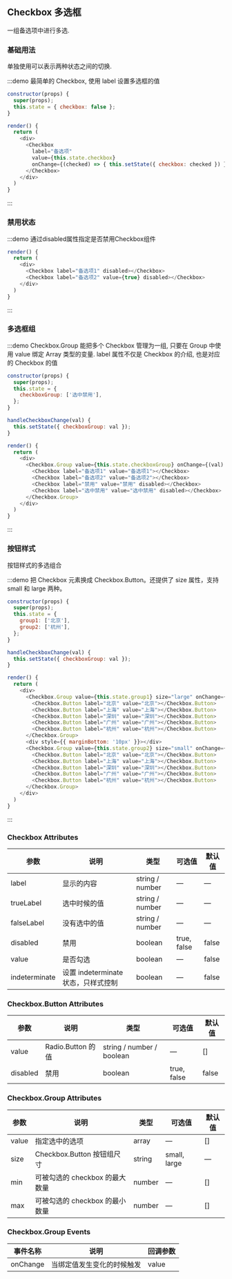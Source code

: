 ## Checkbox 多选框
一组备选项中进行多选.

### 基础用法
单独使用可以表示两种状态之间的切换.

:::demo 最简单的 Checkbox, 使用 label 设置多选框的值

```js
constructor(props) {
  super(props);
  this.state = { checkbox: false };
}

render() {
  return (
    <div>
      <Checkbox 
        label="备选项" 
        value={this.state.checkbox} 
        onChange={(checked) => { this.setState({ checkbox: checked }) }}>
      </Checkbox>
    </div>
  )
}
```
:::


### 禁用状态

:::demo 通过disabled属性指定是否禁用Checkbox组件

```js
render() {
  return (
    <div>
      <Checkbox label="备选项1" disabled></Checkbox>
      <Checkbox label="备选项2" value={true} disabled></Checkbox>
    </div>
  )
}
```
:::


### 多选框组

:::demo Checkbox.Group 能把多个 Checkbox 管理为一组, 只要在 Group 中使用 value 绑定 Array 类型的变量. label 属性不仅是 Checkbox 的介绍, 也是对应的 Checkbox 的值

```js
constructor(props) {
  super(props);
  this.state = {
    checkboxGroup: ['选中禁用'],
  };
}

handleCheckboxChange(val) {
  this.setState({ checkboxGroup: val });
}

render() {
  return (
    <div>
      <Checkbox.Group value={this.state.checkboxGroup} onChange={(val) => this.handleCheckboxChange(val)}>
        <Checkbox label="备选项1" value="备选项1"></Checkbox>
        <Checkbox label="备选项2" value="备选项2"></Checkbox>
        <Checkbox label="禁用" value="禁用" disabled></Checkbox>
        <Checkbox label="选中禁用" value="选中禁用" disabled></Checkbox>
      </Checkbox.Group>
    </div>
  )
}
```
:::


### 按钮样式
按钮样式的多选组合

:::demo 把 Checkbox 元素换成 Checkbox.Button。还提供了 size 属性，支持 small 和 large 两种。

```js
constructor(props) {
  super(props);
  this.state = {
    group1: ['北京'],
    group2: ['杭州'],
  };
}

handleCheckboxChange(val) {
  this.setState({ checkboxGroup: val });
}

render() {
  return (
    <div>
      <Checkbox.Group value={this.state.group1} size="large" onChange={(val) => this.handleCheckboxChange(val)}>
        <Checkbox.Button label="北京" value="北京"></Checkbox.Button>
        <Checkbox.Button label="上海" value="上海"></Checkbox.Button>
        <Checkbox.Button label="深圳" value="深圳"></Checkbox.Button>
        <Checkbox.Button label="广州" value="广州"></Checkbox.Button>
        <Checkbox.Button label="杭州" value="杭州"></Checkbox.Button>
      </Checkbox.Group>
      <div style={{ marginBottom: '10px' }}></div>
      <Checkbox.Group value={this.state.group2} size="small" onChange={(val) => this.handleCheckboxChange(val)}>
        <Checkbox.Button label="北京" value="北京"></Checkbox.Button>
        <Checkbox.Button label="上海" value="上海"></Checkbox.Button>
        <Checkbox.Button label="深圳" value="深圳"></Checkbox.Button>
        <Checkbox.Button label="广州" value="广州"></Checkbox.Button>
        <Checkbox.Button label="杭州" value="杭州"></Checkbox.Button>
      </Checkbox.Group>
    </div>
  )
}
```
:::


### Checkbox Attributes
| 参数      | 说明    | 类型      | 可选值       | 默认值   |
|---------- |-------- |---------- |-------------  |-------- |
| label | 显示的内容 | string / number |  —  |  —  |
| trueLabel | 选中时候的值 | string / number  |  —  |  —  |
| falseLabel | 没有选中的值 | string / number  |  —  |  —  |
| disabled | 禁用 | boolean  | true, false  |  false  |
| value | 是否勾选 | boolean  |  —  |  false  |
| indeterminate | 设置 indeterminate 状态，只样式控制	| boolean  |  —  |  false  |

### Checkbox.Button Attributes
| 参数      | 说明    | 类型      | 可选值       | 默认值   |
|---------- |-------- |---------- |-------------  |-------- |
| value | Radio.Button 的值 | string / number / boolean |  —  |  []  |
| disabled | 禁用 | boolean | true, false |  false  |


### Checkbox.Group Attributes
| 参数      | 说明    | 类型      | 可选值       | 默认值   |
|---------- |-------- |---------- |-------------  |-------- |
| value | 指定选中的选项  | array  |  —  | [] |
| size | Checkbox.Button 按钮组尺寸	 | string | small, large |  —  |
| min | 可被勾选的 checkbox 的最大数量 | number |  —  |  []  |
| max | 可被勾选的 checkbox 的最小数量 | number |  —  |  []  |

### Checkbox.Group Events
| 事件名称      | 说明    | 回调参数      |
|---------- |-------- |---------- |
| onChange | 当绑定值发生变化的时候触发 | value |
